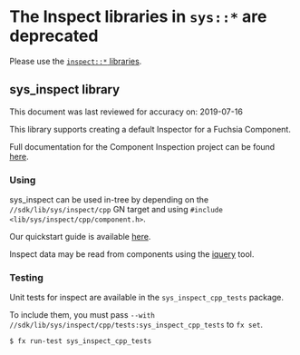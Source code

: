 # The Inspect libraries in `sys::*` are deprecated

Please use the
[`inspect::*` libraries](https://cs.opensource.google/fuchsia/fuchsia/+/main:sdk/lib/inspect/component/cpp/).

## sys\_inspect library

This document was last reviewed for accuracy on: 2019-07-16

This library supports creating a default Inspector for a Fuchsia Component.

Full documentation for the Component Inspection project can be found
[here](https://fuchsia.dev/fuchsia-src/development/inspect).

### Using

sys\_inspect can be used in-tree by depending on the `//sdk/lib/sys/inspect/cpp`
GN target and using `#include <lib/sys/inspect/cpp/component.h>`.

Our quickstart guide is available
[here](https://fuchsia.dev/fuchsia-src/development/inspect/quickstart.md).

Inspect data may be read from components using the 
[iquery](https://fuchsia.dev/fuchsia-src/development/inspect/iquery.md)
tool.

### Testing

Unit tests for inspect are available in the `sys_inspect_cpp_tests` package.

To include them, you must pass `--with //sdk/lib/sys/inspect/cpp/tests:sys_inspect_cpp_tests`
to `fx set`.

```
$ fx run-test sys_inspect_cpp_tests
```
